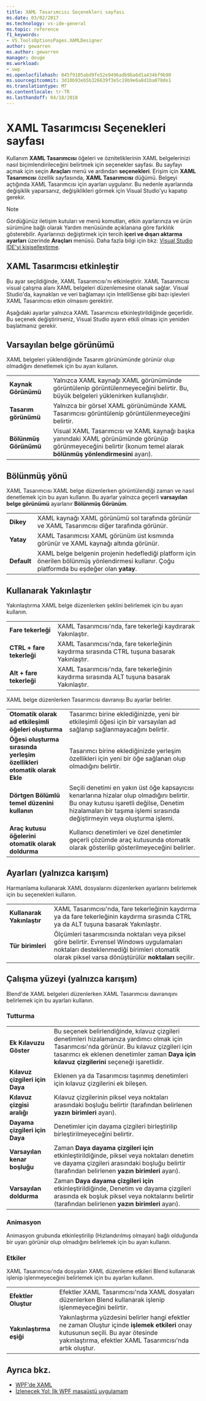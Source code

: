 ```yaml
---
title: XAML Tasarımcısı Seçenekleri sayfası
ms.date: 03/02/2017
ms.technology: vs-ide-general
ms.topic: reference
f1_keywords:
- VS.ToolsOptionsPages.XAMLDesigner
author: gewarren
ms.author: gewarren
manager: douge
ms.workload:
- uwp
ms.openlocfilehash: 045f9105abd9fe52e9496adb9ba6d1a434bf9b90
ms.sourcegitcommit: 3d10b93eb5b326639f3e5c19b9e6a8d1ba078de1
ms.translationtype: MT
ms.contentlocale: tr-TR
ms.lasthandoff: 04/18/2018
---
```

# <a name="xaml-designer-options-page"></a>XAML Tasarımcısı Seçenekleri sayfası

Kullanım **XAML Tasarımcısı** öğeleri ve özniteliklerinin XAML belgelerinizi nasıl biçimlendirileceğini belirtmek için seçenekler sayfası. Bu sayfayı açmak için seçin **Araçları** menü ve ardından **seçenekleri**. Erişim için **XAML Tasarımcısı** özellik sayfasında, **XAML Tasarımcısı** düğümü. Belgeyi açtığında XAML Tasarımcısı için ayarları uygulanır. Bu nedenle ayarlarında değişiklik yaparsanız, değişiklikleri görmek için Visual Studio'yu kapatıp gerekir.

> [!NOTE]
> Gördüğünüz iletişim kutuları ve menü komutları, etkin ayarlarınıza ve ürün sürümüne bağlı olarak Yardım menüsünde açıklanana göre farklılık gösterebilir. Ayarlarınızı değiştirmek için tercih **içeri ve dışarı aktarma ayarları** üzerinde **Araçları** menüsü. Daha fazla bilgi için bkz: [Visual Studio IDE'yi kişiselleştirme](../../ide/personalizing-the-visual-studio-ide.md).

## <a name="enable-xaml-designer"></a>XAML Tasarımcısı etkinleştir

Bu ayar seçildiğinde, XAML Tasarımcısı'nı etkinleştirir. XAML Tasarımcısı visual çalışma alanı XAML belgeleri düzenlemesine olanak sağlar. Visual Studio'da, kaynakları ve veri bağlamayı için IntelliSense gibi bazı işlevleri XAML Tasarımcısı etkin olmasını gerektirir.

Aşağıdaki ayarlar yalnızca XAML Tasarımcısı etkinleştirildiğinde geçerlidir. Bu seçenek değiştirirseniz, Visual Studio ayarın etkili olması için yeniden başlatmanız gerekir.

## <a name="default-document-view"></a>Varsayılan belge görünümü

XAML belgeleri yüklendiğinde Tasarım görünümünde görünür olup olmadığını denetlemek için bu ayarı kullanın.

|||
|-|-|
|**Kaynak Görünümü**|Yalnızca XAML kaynağı XAML görünümünde görüntülenip görüntülenmeyeceğini belirtir. Bu, büyük belgeleri yüklenirken kullanışlıdır.|
|**Tasarım görünümü**|Yalnızca bir görsel XAML görünümünde XAML Tasarımcısı görüntülenip görüntülenmeyeceğini belirtir.|
|**Bölünmüş Görünümü**|Visual XAML Tasarımcısı ve XAML kaynağı başka yanındaki XAML görünümünde görünüp görünmeyeceğini belirtir (konum temel alarak **bölünmüş yönlendirmesini** ayarı).|

## <a name="split-orientation"></a>Bölünmüş yönü

XAML Tasarımcısı XAML belge düzenlerken görüntülendiği zaman ve nasıl denetlemek için bu ayarı kullanın. Bu ayarlar yalnızca geçerli **varsayılan belge görünümü** ayarlanır **Bölünmüş Görünüm**.

|||
|-|-|
|**Dikey**|XAML kaynağı XAML görünümü sol tarafında görünür ve XAML Tasarımcısı diğer tarafında görünür.|
|**Yatay**|XAML Tasarımcısı XAML görünüm üst kısmında görünür ve XAML kaynağı altında görünür.|
|**Default**|XAML belge belgenin projenin hedeflediği platform için önerilen bölünmüş yönlendirmesi kullanır. Çoğu platformda bu eşdeğer olan **yatay**.|

## <a name="zoom-by-using"></a>Kullanarak Yakınlaştır

Yakınlaştırma XAML belge düzenlerken şeklini belirlemek için bu ayarı kullanın.

|||
|-|-|
|**Fare tekerleği**|XAML Tasarımcısı'nda, fare tekerleği kaydırarak Yakınlaştır.|
|**CTRL + fare tekerleği**|XAML Tasarımcısı'nda, fare tekerleğinin kaydırma sırasında CTRL tuşuna basarak Yakınlaştır.|
|**Alt + fare tekerleği**|XAML Tasarımcısı'nda, fare tekerleğinin kaydırma sırasında ALT tuşuna basarak Yakınlaştır.|

XAML belge düzenlerken Tasarımcısı davranışı Bu ayarlar belirler.

|||
|-|-|
|**Otomatik olarak ad etkileşimli öğeleri oluşturma**|Tasarımcı birine eklediğinizde, yeni bir etkileşimli öğesi için bir varsayılan ad sağlanıp sağlanmayacağını belirtir.|
|**Öğesi oluşturma sırasında yerleşim özellikleri otomatik olarak Ekle**|Tasarımcı birine eklediğinizde yerleşim özellikleri için yeni bir öğe sağlanan olup olmadığını belirtir.|
|**Dörtgen Bölümlü temel düzenini kullanın**|Seçili denetimi en yakın üst öğe kapsayıcısı kenarlarına hizalar olup olmadığını belirtir. Bu onay kutusu işaretli değilse, Denetim hizalamaları bir taşıma işlemi sırasında değiştirmeyin veya oluşturma işlemi.|
|**Araç kutusu öğelerini otomatik olarak doldurma**|Kullanıcı denetimleri ve özel denetimler geçerli çözümde araç kutusunda otomatik olarak gösterilip gösterilmeyeceğini belirler.|

## <a name="settings-blend-only"></a>Ayarları (yalnızca karışım)

Harmanlama kullanarak XAML dosyalarını düzenlerken ayarlarını belirlemek için bu seçenekleri kullanın.

|||
|-|-|
|**Kullanarak Yakınlaştır**|XAML Tasarımcısı'nda, fare tekerleğinin kaydırma ya da fare tekerleğinin kaydırma sırasında CTRL ya da ALT tuşuna basarak Yakınlaştır.|
|**Tür birimleri**|Ölçümleri tasarımcısında noktaları veya piksel göre belirtir. Evrensel Windows uygulamaları noktaları desteklenmediği birimleri otomatik olarak piksel varsa dönüştürülür **noktaları** seçilir.|

## <a name="artboard-blend-only"></a>Çalışma yüzeyi (yalnızca karışım)

Blend'de XAML belgeleri düzenlerken XAML Tasarımcısı davranışını belirlemek için bu ayarları kullanın.

### <a name="snapping"></a>Tutturma

|||
|-|-|
|**Ek Kılavuzu Göster**|Bu seçenek belirlendiğinde, kılavuz çizgileri denetimleri hizalamanıza yardımcı olmak için Tasarımcısı'nda görünür. Bu kılavuz çizgileri için tasarımcı ek eklenen denetimler zaman **Daya için kılavuz çizgilerini** seçeneği işaretlidir.|
|**Kılavuz çizgileri için Daya**|Eklenen ya da Tasarımcısı taşınmış denetimleri için kılavuz çizgilerini ek bileşen.|
|**Kılavuz çizgisi aralığı**|Kılavuz çizgilerinin piksel veya noktaları arasındaki boşluğu belirtir (tarafından belirlenen **yazın birimleri** ayarı).|
|**Dayama çizgileri için Daya**|Denetimler için dayama çizgileri birleştirilip birleştirilmeyeceğini belirtir.|
|**Varsayılan kenar boşluğu**|Zaman **Daya dayama çizgileri için** etkinleştirildiğinde, piksel veya noktaları denetim ve dayama çizgileri arasındaki boşluğu belirtir (tarafından belirlenen **yazın birimleri** ayarı).|
|**Varsayılan doldurma**|Zaman **Daya dayama çizgileri için** etkinleştirildiğinde, Denetim ve dayama çizgileri arasında ek boşluk piksel veya noktalarını belirtir (tarafından belirlenen **yazın birimleri** ayarı).|

### <a name="animation"></a>Animasyon

Animasyon grubunda etkinleştirilip (Hızlandırılmış olmayan) bağlı olduğunda bir uyarı görünür olup olmadığını belirlemek için bu ayarı kullanın.

### <a name="effects"></a>Etkiler

XAML Tasarımcısı'nda dosyaları XAML düzenleme etkileri Blend kullanarak işlenip işlenmeyeceğini belirlemek için bu ayarları kullanın.

|||
|-|-|
|**Efektler Oluştur**|Efektler XAML Tasarımcısı'nda XAML dosyaları düzenlerken Blend kullanarak işlenip işlenmeyeceğini belirtir.|
|**Yakınlaştırma eşiği**|Yakınlaştırma yüzdesini belirler hangi efektler ne zaman Oluştur içinde **işlemek etkileri** onay kutusunun seçili. Bu ayar ötesinde yakınlaştırma, efektler XAML Tasarımcısı'nda artık oluştur.|

## <a name="see-also"></a>Ayrıca bkz.

- [WPF'de XAML](/dotnet/framework/wpf/advanced/xaml-in-wpf)
- [İzlenecek Yol: İlk WPF masaüstü uygulamam](/dotnet/framework/wpf/getting-started/walkthrough-my-first-wpf-desktop-application)
